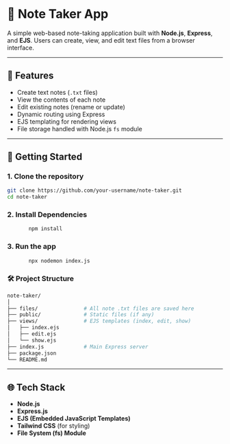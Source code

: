 # 📝 Note Taker App

A simple web-based note-taking application built with **Node.js**, **Express**, and **EJS**. Users can create, view, and edit text files from a browser interface.

---

## 📁 Features

- Create text notes (`.txt` files)
- View the contents of each note
- Edit existing notes (rename or update)
- Dynamic routing using Express
- EJS templating for rendering views
- File storage handled with Node.js `fs` module

---

## 🚀 Getting Started

### 1. Clone the repository
```bash
git clone https://github.com/your-username/note-taker.git
cd note-taker
```

### 2. Install Dependencies
```bash
       npm install
```

### 3. Run the app
```bash
       npx nodemon index.js
```
### 🛠 Project Structure
```bash
note-taker/
│
├── files/               # All note .txt files are saved here
├── public/              # Static files (if any)
├── views/               # EJS templates (index, edit, show)
│   ├── index.ejs
│   ├── edit.ejs
│   └── show.ejs
├── index.js             # Main Express server
├── package.json
└── README.md

```
---
## 🌐 Tech Stack

- **Node.js**
- **Express.js**
- **EJS (Embedded JavaScript Templates)**
- **Tailwind CSS** (for styling)
- **File System (fs) Module**

